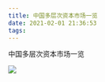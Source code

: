 ```yaml
---
title: 中国多层次资本市场一览
date: 2021-02-01 21:36:53
tags:
---
```


中国多层次资本市场一览

<!--more-->

![](v2-b0acdee876c7be1e5fdfb28759ea293b_r.jpg)
